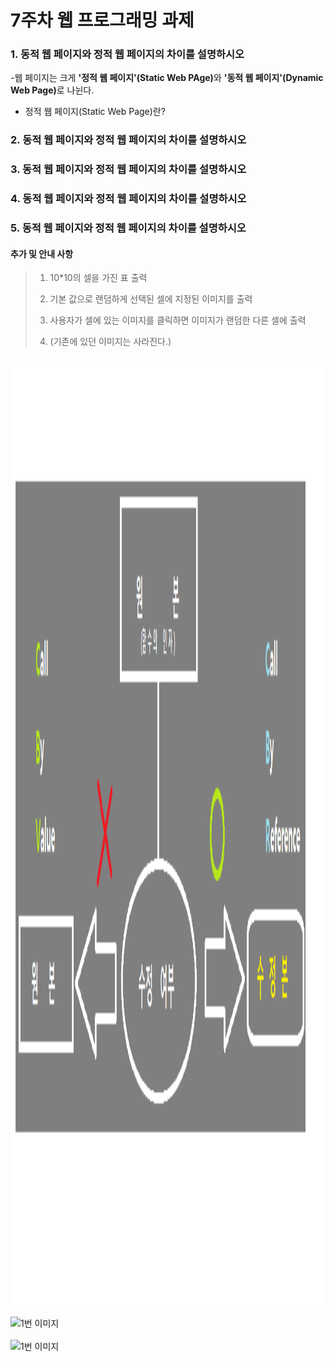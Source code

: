 # 7주차 웹 프로그래밍 과제

### 1. 동적 웹 페이지와 정적 웹 페이지의 차이를 설명하시오
-웹 페이지는 크게 <b>'정적 웹 페이지'(Static Web PAge)</b>와 <b>'동적 웹 페이지'(Dynamic Web Page)</b>로 나뉜다.

* 정적 웹 페이지(Static Web Page)란?
  
### 2. 동적 웹 페이지와 정적 웹 페이지의 차이를 설명하시오

### 3. 동적 웹 페이지와 정적 웹 페이지의 차이를 설명하시오

### 4. 동적 웹 페이지와 정적 웹 페이지의 차이를 설명하시오

### 5. 동적 웹 페이지와 정적 웹 페이지의 차이를 설명하시오




 #### 추가 및 안내 사항

>    1. 10*10의 셀을 가진 표 출력
>    >
>    2. 기본 값으로 랜덤하게 선택된 셀에 지정된 이미지를 출력
>    >
>    3. 사용자가 셀에 있는 이미지를 클릭하면 이미지가 랜덤한 다른 셀에 출력
>    >
>    4. (기존에 있던 이미지는 사라진다.)


<br><img src="1.png" width="1000" height="1500" title="px(픽셀) 크기 설정" alt="1번 이미지"></img><br/>
<br><img src="2.png" width="1000" height="500" title="px(픽셀) 크기 설정" alt="1번 이미지"></img><br/>
<br><img src="3.png" width="1000" height="700" title="px(픽셀) 크기 설정" alt="1번 이미지"></img><br/>
